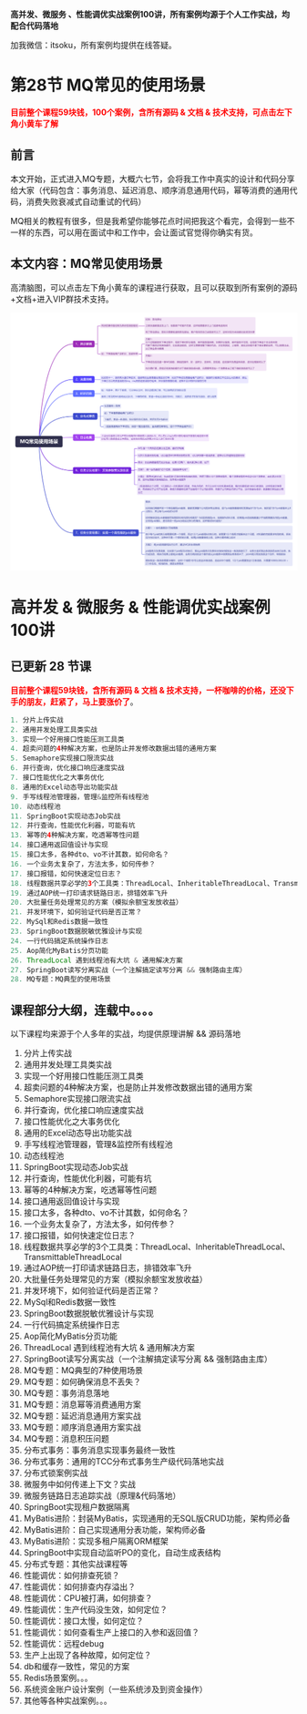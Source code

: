 **高并发、微服务 、性能调优实战案例100讲，所有案例均源于个人工作实战，均配合代码落地**

加我微信：itsoku，所有案例均提供在线答疑。



# 第28节 MQ常见的使用场景

<span style="font-weight:bold; color:red">目前整个课程59块钱，100个案例，含所有源码 & 文档 & 技术支持，可点击左下角小黄车了解</span>



## 前言

本文开始，正式进入MQ专题，大概六七节，会将我工作中真实的设计和代码分享给大家（代码包含：事务消息、延迟消息、顺序消息通用代码，幂等消费的通用代码，消费失败衰减式自动重试的代码）

MQ相关的教程有很多，但是我希望你能够花点时间把我这个看完，会得到一些不一样的东西，可以用在面试中和工作中，会让面试官觉得你确实有货。



## 本文内容：MQ常见使用场景

高清脑图，可以点击左下角小黄车的课程进行获取，且可以获取到所有案例的源码+文档+进入VIP群技术支持。

![](img/MQ常见使用场景.png)



# 高并发 & 微服务 & 性能调优实战案例100讲

## 已更新 28 节课

<span style="font-weight:bold; color:red">目前整个课程59块钱，含所有源码 & 文档 & 技术支持，一杯咖啡的价格，还没下手的朋友，赶紧了，马上要涨价了</span>。

```java
1. 分片上传实战
2. 通用并发处理工具类实战
3. 实现一个好用接口性能压测工具类
4. 超卖问题的4种解决方案，也是防止并发修改数据出错的通用方案
5. Semaphore实现接口限流实战
6. 并行查询，优化接口响应速度实战
7. 接口性能优化之大事务优化
8. 通用的Excel动态导出功能实战
9. 手写线程池管理器，管理&监控所有线程池
10. 动态线程池
11. SpringBoot实现动态Job实战
12. 并行查询，性能优化利器，可能有坑
13. 幂等的4种解决方案，吃透幂等性问题
14. 接口通用返回值设计与实现
15. 接口太多，各种dto、vo不计其数，如何命名？
16. 一个业务太复杂了，方法太多，如何传参？
17. 接口报错，如何快速定位日志？
18. 线程数据共享必学的3个工具类：ThreadLocal、InheritableThreadLocal、TransmittableThreadLocal
19. 通过AOP统一打印请求链路日志，排错效率飞升
20. 大批量任务处理常见的方案（模拟余额宝发放收益）
21. 并发环境下，如何验证代码是否正常？
22. MySql和Redis数据一致性
23. SpringBoot数据脱敏优雅设计与实现
24. 一行代码搞定系统操作日志
25. Aop简化MyBatis分页功能
26. ThreadLocal 遇到线程池有大坑 & 通用解决方案
27. SpringBoot读写分离实战（一个注解搞定读写分离 && 强制路由主库）
28. MQ专题：MQ典型的使用场景
```



## 课程部分大纲，连载中。。。。

以下课程均来源于个人多年的实战，均提供原理讲解 && 源码落地

1. 分片上传实战
2. 通用并发处理工具类实战
3. 实现一个好用接口性能压测工具类
4. 超卖问题的4种解决方案，也是防止并发修改数据出错的通用方案
5. Semaphore实现接口限流实战
6. 并行查询，优化接口响应速度实战
7. 接口性能优化之大事务优化
8. 通用的Excel动态导出功能实战
9. 手写线程池管理器，管理&监控所有线程池
10. 动态线程池
11. SpringBoot实现动态Job实战
12. 并行查询，性能优化利器，可能有坑
13. 幂等的4种解决方案，吃透幂等性问题
14. 接口通用返回值设计与实现
15. 接口太多，各种dto、vo不计其数，如何命名？
16. 一个业务太复杂了，方法太多，如何传参？
17. 接口报错，如何快速定位日志？
18. 线程数据共享必学的3个工具类：ThreadLocal、InheritableThreadLocal、TransmittableThreadLocal
19. 通过AOP统一打印请求链路日志，排错效率飞升
20. 大批量任务处理常见的方案（模拟余额宝发放收益）
21. 并发环境下，如何验证代码是否正常？
22. MySql和Redis数据一致性
23. SpringBoot数据脱敏优雅设计与实现
24. 一行代码搞定系统操作日志
25. Aop简化MyBatis分页功能
26. ThreadLocal 遇到线程池有大坑 & 通用解决方案
27. SpringBoot读写分离实战（一个注解搞定读写分离 && 强制路由主库）
28. MQ专题：MQ典型的7种使用场景
29. MQ专题：如何确保消息不丢失？
30. MQ专题：事务消息落地
31. MQ专题：消息幂等消费通用方案
32. MQ专题：延迟消息通用方案实战
33. MQ专题：顺序消息通用方案实战
34. MQ专题：消息积压问题
35. 分布式事务：事务消息实现事务最终一致性
36. 分布式事务：通用的TCC分布式事务生产级代码落地实战
37. 分布式锁案例实战
38. 微服务中如何传递上下文？实战
39. 微服务链路日志追踪实战（原理&代码落地）
40. SpringBoot实现租户数据隔离
41. MyBatis进阶：封装MyBatis，实现通用的无SQL版CRUD功能，架构师必备
42. MyBatis进阶：自己实现通用分表功能，架构师必备
43. MyBatis进阶：实现多租户隔离ORM框架
44. SpringBoot中实现自动监听PO的变化，自动生成表结构
45. 分布式专题：其他实战课程等
46. 性能调优：如何排查死锁？
47. 性能调优：如何排查内存溢出？
48. 性能调优：CPU被打满，如何排查？
49. 性能调优：生产代码没生效，如何定位？
50. 性能调优：接口太慢，如何定位？
51. 性能调优：如何查看生产上接口的入参和返回值？
52. 性能调优：远程debug
53. 生产上出现了各种故障，如何定位？
54. db和缓存一致性，常见的方案
55. Redis场景案例。。。
56. 系统资金账户设计案例（一些系统涉及到资金操作）
57. 其他等各种实战案例。。。